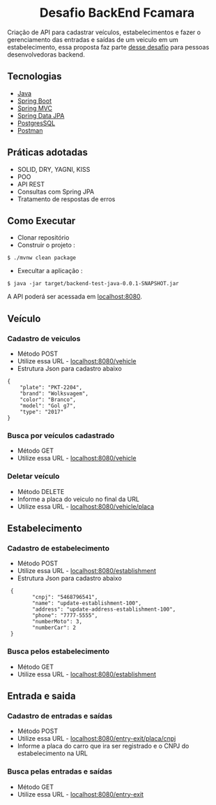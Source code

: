 <h1 align="center">
    Desafio BackEnd Fcamara
</h1>

Criação de API para cadastrar veículos, estabelecimentos e fazer o gerenciamento das entradas e saídas de um veiculo em um estabelecimento, essa proposta faz parte  [desse desafio](https://github.com/fcamarasantos/backend-test-java) para pessoas desenvolvedoras backend.

## Tecnologias

- [Java](https://www.java.com/es/download/)
- [Spring Boot](https://spring.io/projects/spring-boot)
- [Spring MVC](https://docs.spring.io/spring-framework/reference/web/webmvc.html)
- [Spring Data JPA](https://spring.io/projects/spring-data-jpa)
- [PostgresSQL](https://www.postgresql.org/)
- [Postman](https://www.postman.com/)

## Práticas adotadas

- SOLID, DRY, YAGNI, KISS
- POO
- API REST
- Consultas com Spring JPA
- Tratamento de respostas de erros

## Como Executar

- Clonar repositório
- Construir o projeto :
```
$ ./mvnw clean package
```
- Execultar a aplicação :
```
$ java -jar target/backend-test-java-0.0.1-SNAPSHOT.jar
```
A API poderá ser acessada em [localhost:8080](http://localhost:8080).

## Veículo
### Cadastro de veiculos

- Método POST
- Utilize essa URL - [localhost:8080/vehicle](http://localhost:8080/vehicle)
- Estrutura Json para cadastro abaixo
```
{
    "plate": "PKT-2204",
    "brand": "Wolksvagem",
    "color": "Branco",
    "model": "Gol g7",
    "type": "2017"
}
```

### Busca por veículos cadastrado

- Método GET
- Utilize essa URL - [localhost:8080/vehicle](http://localhost:8080/vehicle)

### Deletar veículo

- Método DELETE
- Informe a placa do veiculo no final da URL
- Utilize essa URL - [localhost:8080/vehicle/placa](http://localhost:8080/vehicle)

## Estabelecimento

### Cadastro de estabelecimento
- Método POST
- Utilize essa URL - [localhost:8080/establishment](http://localhost:8080/establishment)
- Estrutura Json para cadastro abaixo

```
 {
        "cnpj": "5468796541",
        "name": "update-establishment-100",
        "address": "update-address-establishment-100",
        "phone": "7777-5555",
        "numberMoto": 3,
        "numberCar": 2
 }
```

### Busca pelos estabelecimento

- Método GET
- Utilize essa URL - [localhost:8080/establishment](http://localhost:8080/establishment)

## Entrada e saida

### Cadastro de entradas e saídas

- Método POST
- Utilize essa URL - [localhost:8080/entry-exit/placa/cnpj](http://localhost:8080/entry-exit)
- Informe a placa do carro que ira ser registrado e o CNPJ do estabelecimento na URL


### Busca pelas entradas e saídas

- Método GET
- Utilize essa URL - [localhost:8080/entry-exit](http://localhost:8080/entry-exit)



